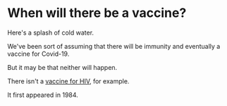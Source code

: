 # When will there be a vaccine?
Here's a splash of cold water.

We've been sort of assuming that there will be immunity and eventually a vaccine for Covid-19. 

But it may be that neither will happen.

There isn't a <a href="https://www.hiv.gov/hiv-basics/hiv-prevention/potential-future-options/hiv-vaccines">vaccine for HIV</a>, for example. 

It first appeared in 1984.

